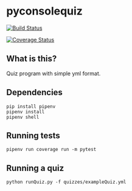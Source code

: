 # pyconsolequiz

[![Build Status](https://travis-ci.org/HenryFBP/pyconsolequiz.svg?branch=master)](https://travis-ci.org/HenryFBP/pyconsolequiz)

[![Coverage Status](https://coveralls.io/repos/github/HenryFBP/pyconsolequiz/badge.svg?branch=master)](https://coveralls.io/github/HenryFBP/pyconsolequiz?branch=master)

## What is this?

Quiz program with simple yml format.

## Dependencies

    pip install pipenv
    pipenv install
    pipenv shell

## Running tests

    pipenv run coverage run -m pytest

## Running a quiz

    python runQuiz.py -f quizzes/exampleQuiz.yml

